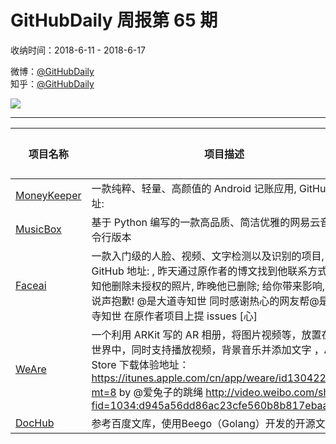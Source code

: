 # GitHubDaily 周报第 65 期

收纳时间：2018-6-11 - 2018-6-17

微博：[@GitHubDaily](https://weibo.com/GitHubDaily)    
知乎：[@GitHubDaily](https://www.zhihu.com/people/githubdaily)

![](https://raw.githubusercontent.com/GitHubDaily/GitHubDaily/master/assets/weixin.png)

---

项目名称 | 项目描述 | 示例图 | 微博
--- | --- | --- | ---
[MoneyKeeper](status.github_url) | 一款纯粹、轻量、高颜值的 Android 记账应用, GitHub 地址: | ![](http://wx1.sinaimg.cn/large/006fiYtfly1fsb24dj1ysj31kw0sjx0u.jpg) | [![](https://raw.githubusercontent.com/GitHubDaily/GitHubDaily/master/assets/sina_logo.png)](https://weibo.com/5722964389/GlqV6p8WF)
[MusicBox](status.github_url) | 基于 Python 编写的一款高品质、简洁优雅的网易云音乐命令行版本 | ![](http://wx2.sinaimg.cn/large/006fiYtfly1fs9zx54wn4g30id0dv7w6.gif) | [![](https://raw.githubusercontent.com/GitHubDaily/GitHubDaily/master/assets/sina_logo.png)](https://weibo.com/5722964389/GlhuAA6Iz)
[Faceai](status.github_url) | 一款入门级的人脸、视频、文字检测以及识别的项目, GitHub 地址: , 昨天通过原作者的博文找到他联系方式, 并通知他删除未授权的照片, 昨晚他已删除; 给你带来影响, 跟你说声抱歉! @是大道寺知世 同时感谢热心的网友帮@是大道寺知世 在原作者项目上提 issues [心] | ![](http://wx4.sinaimg.cn/large/006fiYtfgy1fs99rjprpmj30qq3dwkjl.jpg) | [![](https://raw.githubusercontent.com/GitHubDaily/GitHubDaily/master/assets/sina_logo.png)](https://weibo.com/5722964389/Gl8sfEv9v)
[WeAre](status.github_url) | 一个利用 ARKit 写的 AR 相册，将图片视频等，放置在真实世界中，同时支持播放视频，背景音乐并添加文字 ，App Store 下载体验地址：https://itunes.apple.com/cn/app/weare/id1304227680?mt=8 by @爱兔子的跳绳 http://video.weibo.com/show?fid=1034:d945a56dd86ac23cfe560b8b817ebaa4 | ![]() | [![](https://raw.githubusercontent.com/GitHubDaily/GitHubDaily/master/assets/sina_logo.png)](https://weibo.com/5722964389/Gl846pADE)
[DocHub](status.github_url) | 参考百度文库，使用Beego（Golang）开发的开源文库系统 | ![](http://wx4.sinaimg.cn/large/006fiYtfly1fs6eihri9gj313z0lhtbf.jpg) | [![](https://raw.githubusercontent.com/GitHubDaily/GitHubDaily/master/assets/sina_logo.png)](https://weibo.com/5722964389/GkPd71cUU)
